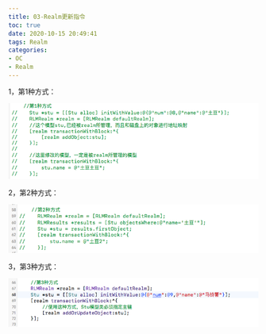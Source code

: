 ```yaml
---
title: 03-Realm更新指令
toc: true
date: 2020-10-15 20:49:41
tags: Realm
categories:
- OC
- Realm
---
```


1，第1种方式：

![](03-Realm更新指令/03_001.png)

2，第2种方式：

![](03-Realm更新指令/03_002.png)

3，第3种方式：

![](03-Realm更新指令/03_003.png)
